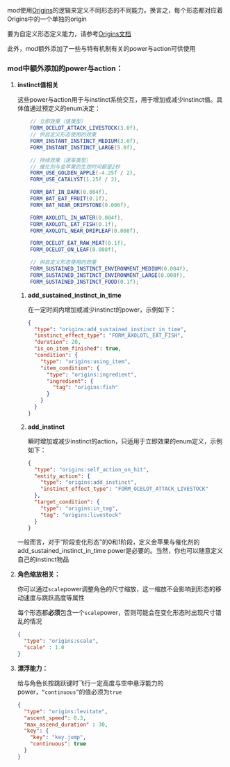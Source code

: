 mod使用[Origins](https://modrinth.com/mod/origins)的逻辑来定义不同形态的不同能力。换言之，每个形态都对应着Origins中的一个单独的origin

要为自定义形态定义能力，请参考[Origins文档](https://origins.readthedocs.io/en/latest/)

此外，mod额外添加了一些与特有机制有关的power与action可供使用

### mod中额外添加的power与action：

1. **instinct值相关**

   这些power与action用于与instinct系统交互，用于增加或减少instinct值。具体值通过预定义的enum决定：
   
   ```java
       // 立即效果（值类型）
       FORM_OCELOT_ATTACK_LIVESTOCK(3.0f),
       // 供自定义形态使用的效果
       FORM_INSTANT_INSTINCT_MEDIUM(3.0f),
       FORM_INSTANT_INSTINCT_LARGE(5.0f),
   
       // 持续效果（速率类型）
       // 催化剂与金苹果的生效时间都是2秒
       FORM_USE_GOLDEN_APPLE(-4.25f / 2),
       FORM_USE_CATALYST(1.25f / 2),
   
       FORM_BAT_IN_DARK(0.004f),
       FORM_BAT_EAT_FRUIT(0.1f),
       FORM_BAT_NEAR_DRIPSTONE(0.006f),
   
       FORM_AXOLOTL_IN_WATER(0.004f),
       FORM_AXOLOTL_EAT_FISH(0.1f),
       FORM_AXOLOTL_NEAR_DRIPLEAF(0.008f),
   
       FORM_OCELOT_EAT_RAW_MEAT(0.1f),
       FORM_OCELOT_ON_LEAF(0.008f),
   
       // 供自定义形态使用的效果
       FORM_SUSTAINED_INSTINCT_ENVIRONMENT_MEDIUM(0.004f),
       FORM_SUSTAINED_INSTINCT_ENVIRONMENT_LARGE(0.008f),
       FORM_SUSTAINED_INSTINCT_FOOD(0.1f);
   ```
   1. **add_sustained_instinct_in_time**
      
      在一定时间内增加或减少instinct的power，示例如下：

      ```json
      {
        "type": "origins:add_sustained_instinct_in_time",
        "instinct_effect_type": "FORM_AXOLOTL_EAT_FISH",
        "duration": 20,
        "is_on_item_finished": true,
        "condition": {
          "type": "origins:using_item",
          "item_condition": {
            "type": "origins:ingredient",
            "ingredient": {
              "tag": "origins:fish"
            }
          }
        }
      }
      ```

   2. **add_instinct**
      
      瞬时增加或减少instinct的action，只适用于立即效果的enum定义，示例如下：

      ```json
      {
        "type": "origins:self_action_on_hit",
        "entity_action": {
          "type": "origins:add_instinct",
          "instinct_effect_type": "FORM_OCELOT_ATTACK_LIVESTOCK"
        },
        "target_condition": {
          "type": "origins:in_tag",
          "tag": "origins:livestock"
        }
      }
      ```
   一般而言，对于“阶段变化形态”的0和1阶段，定义金苹果与催化剂的add_sustained_instinct_in_time power是必要的。当然，你也可以随意定义自己的instinct物品

3. **角色缩放相关：**
   
   你可以通过`scale`power调整角色的尺寸缩放，这一缩放不会影响到形态的移动速度与跳跃高度等属性
   
   每个形态都**必须**包含一个`scale`power，否则可能会在变化形态时出现尺寸错乱的情况

   ```json
   {
     "type": "origins:scale",
     "scale" : 1.0
   }
   ```

4. **漂浮能力：**
   
   给与角色长按跳跃键时飞行一定高度与空中悬浮能力的power，`“continuous”`的值必须为`true`

   ```json
   {
     "type": "origins:levitate",
     "ascent_speed": 0.3,
     "max_ascend_duration" : 30,
     "key": {
       "key": "key.jump",
       "continuous": true
     }
   }
   ```
